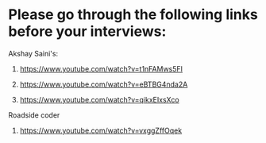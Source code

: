 # Please go through the following links before your interviews:

Akshay Saini's:

1) https://www.youtube.com/watch?v=t1nFAMws5FI

2) https://www.youtube.com/watch?v=eBTBG4nda2A

3) https://www.youtube.com/watch?v=qikxEIxsXco

Roadside coder

1) https://www.youtube.com/watch?v=vxggZffOqek